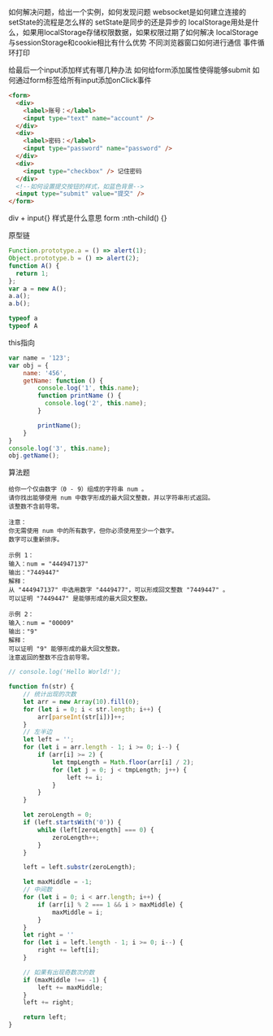 如何解决问题，给出一个实例，如何发现问题
websocket是如何建立连接的
setState的流程是怎么样的
setState是同步的还是异步的
localStorage用处是什么，如果用localStorage存储权限数据，如果权限过期了如何解决
localStorage与sessionStorage和cookie相比有什么优势
不同浏览器窗口如何进行通信
事件循环打印

给最后一个input添加样式有哪几种办法
如何给form添加属性使得能够submit
如何通过form标签给所有input添加onClick事件
```html
<form>
  <div>
    <label>账号：</label>
    <input type="text" name="account" />
  </div>
  <div>
    <label>密码：</label>
    <input type="password" name="password" />
  </div>
  <div>
    <input type="checkbox" /> 记住密码
  </div>
  <!--如何设置提交按钮的样式，如蓝色背景-->
  <input type="submit" value="提交" />
</form>
```
div + input{} 样式是什么意思
form :nth-child() {}

原型链
```JavaScript
Function.prototype.a = () => alert(1);
Object.prototype.b = () => alert(2);
function A() {
  return 1;
};
var a = new A();
a.a();
a.b();

typeof a
typeof A
```
this指向
```JavaScript
var name = '123';
var obj = {
    name: '456',
    getName: function () {
      	console.log('1', this.name);
        function printName () {
          console.log('2', this.name);
        }

        printName();
    }
}
console.log('3', this.name);
obj.getName();
```
算法题
```
给你一个仅由数字（0 - 9）组成的字符串 num 。
请你找出能够使用 num 中数字形成的最大回文整数，并以字符串形式返回。
该整数不含前导零。

注意：
你无需使用 num 中的所有数字，但你必须使用至少一个数字。
数字可以重新排序。

示例 1：
输入：num = "444947137"
输出："7449447"
解释：
从 "444947137" 中选用数字 "4449477"，可以形成回文整数 "7449447" 。
可以证明 "7449447" 是能够形成的最大回文整数。

示例 2：
输入：num = "00009"
输出："9"
解释：
可以证明 "9" 能够形成的最大回文整数。
注意返回的整数不应含前导零。
```
```JavaScript
// console.log('Hello World!');

function fn(str) {
    // 统计出现的次数
    let arr = new Array(10).fill(0);
    for (let i = 0; i < str.length; i++) {
        arr[parseInt(str[i])]++;
    }
    // 左半边
    let left = '';
    for (let i = arr.length - 1; i >= 0; i--) {
        if (arr[i] >= 2) {
            let tmpLength = Math.floor(arr[i] / 2);
            for (let j = 0; j < tmpLength; j++) {
                left += i;
            }
        }
    }

    let zeroLength = 0;
    if (left.startsWith('0')) {
        while (left[zeroLength] === 0) {
            zeroLength++;
        }
    }

    left = left.substr(zeroLength);

    let maxMiddle = -1;
    // 中间数
    for (let i = 0; i < arr.length; i++) {
        if (arr[i] % 2 === 1 && i > maxMiddle) {
            maxMiddle = i;
        }
    }
    let right = ''
    for (let i = left.length - 1; i >= 0; i--) {
        right += left[i];
    }

    // 如果有出现奇数次的数
    if (maxMiddle !== -1) {
        left += maxMiddle;
    }
    left += right;

    return left;
}
```